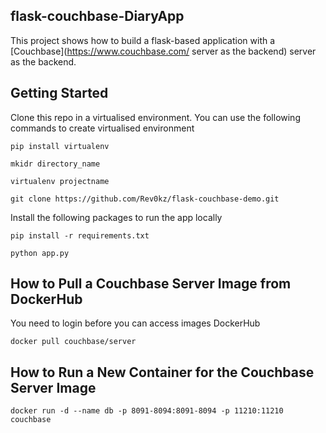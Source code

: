 ## flask-couchbase-DiaryApp   

This project shows how to build a flask-based application with a [Couchbase](https://www.couchbase.com/ server as the backend) 
server as the backend.     

## Getting Started   

Clone this repo in a virtualised environment. You can use the following commands to create virtualised environment

 `pip install virtualenv`    
 
 `mkidr directory_name`  
 
 `virtualenv projectname`    
 
 `git clone https://github.com/Rev0kz/flask-couchbase-demo.git`
 
 Install the following packages to run the app locally
 
 `pip install -r requirements.txt`  
 
 `python app.py`   
 
 
## How to Pull a Couchbase Server Image from DockerHub     

You need to login before you can access images DockerHub

 `docker pull couchbase/server` 
 
 
## How to Run a New Container for the Couchbase Server Image 
 
 `docker run -d --name db -p 8091-8094:8091-8094 -p 11210:11210 couchbase`
 
